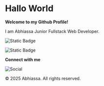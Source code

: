 # Hallo World

**Welcome to my Github Profile!**

I am Abhiassa Junior Fullstack Web Developer.

![Static Badge](https://img.shields.io/badge/Web3_Developer-white)

![Static Badge](https://img.shields.io/badge/Junior_Fullstack_Web_Developer-white)

**Connect with me**

![Social](https://img.shields.io/twitter/follow/:abiasadotdev)

© 2025 Abhiassa. All rights reserved.
